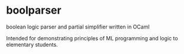 # boolparser
boolean logic parser and partial simplifier written in OCaml

Intended for demonstrating principles of ML programming and logic to
elementary students.
